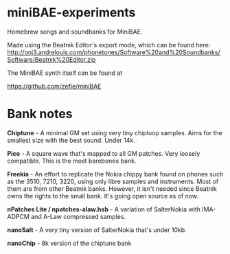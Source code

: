 # miniBAE-experiments
Homebrew songs and soundbanks for MiniBAE. 

Made using the Beatnik Editor's export mode, which can be found here:
http://onj3.andrelouis.com/phonetones/Software%20and%20Soundbanks/Software/Beatnik%20Editor.zip


The MiniBAE synth itself can be found at 

https://github.com/zefie/miniBAE

# Bank notes
**Chiptune** - A minimal GM set using very tiny chiploop samples. Aims for the smallest size with the best sound. Under 14k.

**Pico** - A square wave that's mapped to all GM patches. Very loosely compatible. This is the most barebones bank.

**Freekia** - An effort to replicate the Nokia chippy bank found on phones such as the 3510, 7210, 3220, using only libre samples and instruments. Most of them are from other Beatnik banks. However, it isn't needed since Beatnik owns the rights to the small bank. It's going open source as of now.

**nPatches Lite / npatches-alaw.hsb** - A variation of SalterNokia with IMA-ADPCM and A-Law compressed samples.

**nanoSalt** - A very tiny version of SalterNokia that's under 10kb.
 
**nanoChip** - 8k version of the chiptune bank

